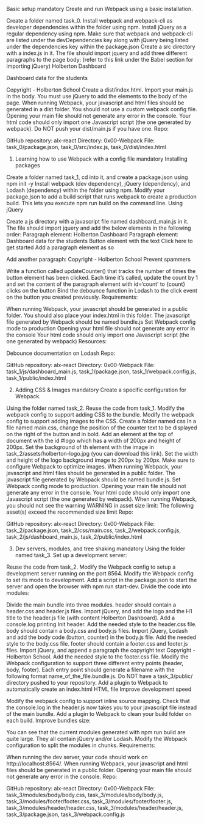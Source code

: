 Basic setup
mandatory
Create and run Webpack using a basic installation.

Create a folder named task_0.
Install webpack and webpack-cli as developer dependencies within the folder using npm.
Install jQuery as a regular dependency using npm.
Make sure that webpack and webpack-cli are listed under the devDependencies key along with jQuery being listed under the dependencies key within the package.json
Create a src directory with a index.js in it.
The file should import jquery and add three different paragraphs to the page body: (refer to this link under the Babel section for importing jQuery)
Holberton Dashboard

Dashboard data for the students

Copyright - Holberton School
Create a dist/index.html. Import your main.js in the body.
You must use jQuery to add the elements to the body of the page.
When running Webpack, your javascript and html files should be generated in a dist folder.
You should not use a custom webpack config file.
Opening your main file should not generate any error in the console.
Your html code should only import one Javascript script (the one generated by webpack).
Do NOT push your dist/main.js if you have one.
Repo:

GitHub repository: alx-react
Directory: 0x00-Webpack
File: task_0/package.json, task_0/src/index.js, task_0/dist/index.html
  
1. Learning how to use Webpack with a config file
mandatory
Installing packages

Create a folder named task_1, cd into it, and create a package.json using npm init -y
Install webpack (dev dependency), jQuery (dependency), and Lodash (dependency) within the folder using npm.
Modify your package.json to add a build script that runs webpack to create a production build. This lets you execute npm run build on the command line.
Using jQuery

Create a js directory with a javascript file named dashboard_main.js in it. The file should import jquery and add the below elements in the following order:
Paragraph element: Holberton Dashboard
Paragraph element: Dashboard data for the students
Button element with the text Click here to get started
Add a paragraph element as so <p id='count'></p>
Add another paragraph: Copyright - Holberton School
Prevent spammers

Write a function called updateCounter() that tracks the number of times the button element has been clicked.
Each time it’s called, update the count by 1 and set the content of the paragraph element with id=‘count’ to {count} clicks on the button
Bind the debounce function in Lodash to the click event on the button you created previously.
Requirements:

When running Webpack, your javascript should be generated in a public folder. You should also place your index.html in this folder.
The javascript file generated by Webpack should be named bundle.js
Set Webpack config mode to production
Opening your html file should not generate any error in the console
Your html code should only import one Javascript script (the one generated by webpack)
Resources:

Debounce documentation on Lodash
Repo:

GitHub repository: alx-react
Directory: 0x00-Webpack
File: task_1/js/dashboard_main.js, task_1/package.json, task_1/webpack.config.js, task_1/public/index.html
  
2. Adding CSS & Images
mandatory
Create a specific configuration for Webpack.

Using the folder named task_2.
Reuse the code from task_1.
Modify the webpack config to support adding CSS to the bundle.
Modify the webpack config to support adding images to the CSS.
Create a folder named css
In a file named main.css, change the position of the counter text to be displayed on the right of the button and in bold.
Add an element at the top of document with the id #logo which has a width of 200px and height of 200px.
Set the background of th element with the image in task_2/assets/holberton-logo.jpg (you can download this link).
Set the width and height of the logo background image to 200px by 200px.
Make sure to configure Webpack to optimize images.
When running Webpack, your javascript and html files should be generated in a public folder.
The javascript file generated by Webpack should be named bundle.js.
Set Webpack config mode to production.
Opening your main file should not generate any error in the console.
Your html code should only import one Javascript script (the one generated by webpack).
When running Webpack, you should not see the warning WARNING in asset size limit: The following asset(s) exceed the recommended size limit
Repo:

GitHub repository: alx-react
Directory: 0x00-Webpack
File: task_2/package.json, task_2/css/main.css, task_2/webpack.config.js, task_2/js/dashboard_main.js, task_2/public/index.html
  
3. Dev servers, modules, and tree shaking
mandatory
Using the folder named task_3. Set up a development server:

Reuse the code from task_2.
Modify the Webpack config to setup a development server running on the port 8564.
Modify the Webpack config to set its mode to development.
Add a script in the package.json to start the server and open the browser with npm run start-dev.
Divide the code into modules:

Divide the main bundle into three modules.
header should contain a header.css and header.js files.
Import jQuery, and add the logo and the H1 title to the header.js file (with content Holberton Dashboard). Add a console.log printing Init header.
Add the needed style to the header.css file.
body should contain a body.css and body.js files.
Import jQuery, Lodash and add the body code (button, counter) in the body.js file.
Add the needed style to the body.css file.
footer should contain a footer.css and footer.js files.
Import jQuery, and append a paragraph the copyright text Copyright - Holberton School.
Add the needed style to the footer.css file.
Modify the Webpack configuration to support three different entry points (header, body, footer). Each entry point should generate a filename with the following format name_of_the_file.bundle.js.
Do NOT have a task_3/public/ directory pushed to your repository.
Add a plugin to Webpack to automatically create an index.html HTML file
Improve development speed

Modify the webpack config to support inline source mapping.
Check that the console.log in the header.js now takes you to your javascript file instead of the main bundle.
Add a plugin to Webpack to clean your build folder on each build.
Improve bundles size:

You can see that the current modules generated with npm run build are quite large. They all contain jQuery and/or Lodash. Modify the Webpack configuration to split the modules in chunks.
Requirements:

When running the dev server, your code should work on http://localhost:8564/.
When running Webpack, your javascript and html files should be generated in a public folder.
Opening your main file should not generate any error in the console.
Repo:

GitHub repository: alx-react
Directory: 0x00-Webpack
File: task_3/modules/body/body.css, task_3/modules/body/body.js, task_3/modules/footer/footer.css, task_3/modules/footer/footer.js, task_3/modules/header/header.css, task_3/modules/header/header.js, task_3/package.json, task_3/webpack.config.js
